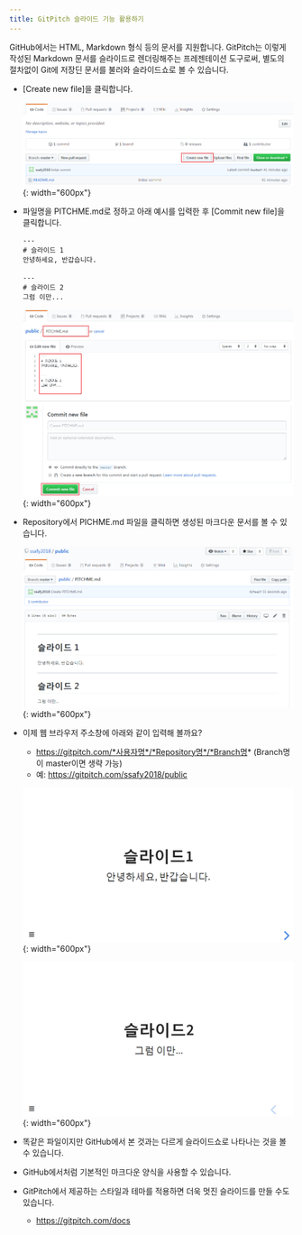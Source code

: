```yaml
---
title: GitPitch 슬라이드 기능 활용하기
---
```


GitHub에서는 HTML, Markdown 형식 등의 문서를 지원합니다.
GitPitch는 이렇게 작성된 Markdown 문서를 슬라이드로 렌더링해주는 프레젠테이션 도구로써, 별도의 절차없이 Git에 저장딘 문서를 불러와 슬라이드쇼로 볼 수 있습니다.

* [Create new file]을 클릭합니다.

  ![Create new File](../images/03-01_Create-New-File.png){: width="600px"}


* 파일명을 PITCHME.md로 정하고 아래 예시를 입력한 후 [Commit new file]을 클릭합니다.

  ```
  ---
  # 슬라이드 1
  안녕하세요, 반갑습니다.

  ---
  # 슬라이드 2
  그럼 이만...
  ```

  ![Create PITCHME.md](../images/03-02_PITCHME.png){: width="600px"}


* Repository에서 PICHME.md 파일을 클릭하면 생성된 마크다운 문서를 볼 수 있습니다.

  ![PITCHME Created.md](../images/03-03_PITCHME-Created.png){: width="600px"}


* 이제 웹 브라우저 주소창에 아래와 같이 입력해 볼까요?
  - https://gitpitch.com/*사용자명*/*Repository명*/*Branch명*
    (Branch명이 master이면 생략 가능)
  - 예: https://gitpitch.com/ssafy2018/public

  ![Slide Show.md](../images/03-04_GitPitch-Slideshow1.png){: width="600px"}

  ![Slide Show.md](../images/03-05_GitPitch-Slideshow2.png){: width="600px"}


* 똑같은 파일이지만 GitHub에서 본 것과는 다르게 슬라이드쇼로 나타나는 것을 볼 수 있습니다.
* GitHub에서처럼 기본적인 마크다운 양식을 사용할 수 있습니다.
* GitPitch에서 제공하는 스타일과 테마를 적용하면 더욱 멋진 슬라이드를 만들 수도 있습니다.
  - https://gitpitch.com/docs
